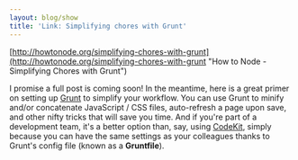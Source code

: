```yaml
---
layout: blog/show
title: 'Link: Simplifying chores with Grunt'
---
```


[http://howtonode.org/simplifying-chores-with-grunt](http://howtonode.org/simplifying-chores-with-grunt "How to Node - Simplifying Chores with Grunt")

I promise a full post is coming soon! In the meantime, here is a great primer on setting up [Grunt](http://gruntjs.com/ "Grunt JS") to simplify your workflow. You can use Grunt to minify and/or concatenate JavaScript / CSS files, auto-refresh a page upon save, and other nifty tricks that will save you time. And if you're part of a development team, it's a better option than, say, using [CodeKit](https://incident57.com/codekit/ "Incident 57 - CodeKit"), simply because you can have the same settings as your colleagues thanks to Grunt's config file (known as a **Gruntfile**).
